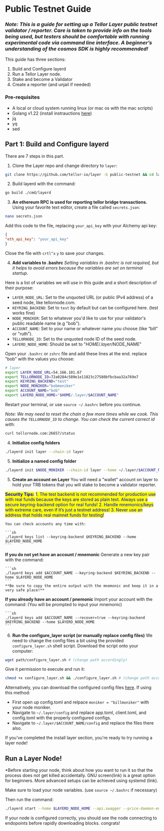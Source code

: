 # Public Testnet Guide

### *Note: This is a guide for setting up a Tellor Layer public testnet validator / reporter. Care is taken to provide info on the tools being used, but testers should be comfortable with running experimental code via command line interface. A beginner’s understanding of the cosmos SDK is highly recommended!*

This guide has three sections:
1. Build and Configure layerd
2. Run a Tellor Layer node.
3. Stake and become a Validator
4. Create a reporter (and unjail if needed)

### Pre-requisites

* A local or cloud system running linux (or mac os with the mac scripts)
* Golang v1.22 (install instrauctions [here](https://go.dev/doc/install))
* jq
* yq
* sed

## Part 1: Build and Configure layerd
There are 7 steps in this part.

1. Clone the Layer repo and change directory to `layer`:

```sh
git clone https://github.com/tellor-io/layer -b public-testnet && cd layer
```

2. Build layerd with the command:

```sh
go build ./cmd/layerd
```

3. **An ethereum RPC is used for reporting tellor bridge transactions.**
Using your favorite text editor, create a file called `secrets.json`:

```sh
nano secrets.json
```

Add this code to the file, replacing `your_api_key` with your Alchemy api key: 

```json
{
"eth_api_key": "your_api_key"
}
```

Close the file with `crtl^x` `y` to save your changes.

4. **Add variables to .bashrc**
*Setting variables in .bashrc is not required, but it helps to avoid errors because the variables are set on terminal startup.* 

Here is a list of variables we will use in this guide and a short description of their purpose:
   * `LAYER_NODE_URL`: Set to the unquoted URL (or public IPv4 address) of a seed node, like tellornode.com.
   * `KEYRING_BACKEND`: Set to `test` by default but can be configured here. (test works fine)
   * `NODE_MONIKER`: Set to whatever you'd like to use for your validator's public readable name (e.g "bob").
   * `ACCOUNT_NAME`: Set to your name or whatever name you choose (like “bill” or "ruth").
   * `TELLORNODE_ID`: Set to the unquoted node ID of the seed node.
   * `LAYERD_NODE_HOME`: Should be set to "$HOME/.layer/$NODE_NAME"

Open your `.bashrc` or `zshrc` file and add these lines at the end. replace "bob" with the values you choose:

```sh
# layer
export LAYER_NODE_URL=54.166.101.67
export TELLORNODE_ID=72a0284c589e1e11823c27580bfbcbaa32a769e7
export KEYRING_BACKEND="test"
export NODE_MONIKER="bobmoniker"
export ACCOUNT_NAME="bob"
export LAYERD_NODE_HOME="$HOME/.layer/$ACCOUNT_NAME"
```

Restart your terminal, or use `source ~/.bashrc` before you continue.

*Note: We may need to reset the chain a few more times while we cook. This causes the `TELLORNODE_ID` to change. You can check the current correct id with:*

```sh
curl tellornode.com:26657/status
```

4. **Initialize config folders**

```sh
./layerd init layer --chain-id layer
```

5. **Initialize a named config folder**

```sh
./layerd init $NODE_MONIKER --chain-id layer --home ~/.layer/$ACCOUNT_NAME
```


5. **Create an account on Layer**
You will need a "wallet" account on layer to hold your TRB tokens that you will stake to become a validator reporter.

<mark style="color:blue;">**Security Tips:**</mark> <mark style="color:blue;"></mark><mark style="color:blue;">1. The test backend is not recommended for production use with real funds because the keys are stored as plain text. Always use a secure keyring-backend option for real funds! 2. Handle mnemonics/keys with extreme care, even if it’s just a testnet address! 3. Never use an address that holds real mainnet funds for testing!</mark>

    You can check accounts any time with:

    ```sh
    ./layerd keys list --keyring-backend $KEYRING_BACKEND --home $LAYERD_NODE_HOME
    ```

**If you do not yet have an account / mnemonic**
    Generate a new key pair with the command:

    ```sh
    ./layerd keys add $ACCOUNT_NAME --keyring-backend $KEYRING_BACKEND --home $LAYERD_NODE_HOME
    ```
    **Be sure to copy the entire output with the mnemonic and keep it in a very safe place!**

**If you already have an account / pnemonic**
    Import your account with the command:
    (You will be prompted to input your mnemonic)

    ```sh
    ./layerd keys add $ACCOUNT_NAME --recover=true --keyring-backend $KEYRING_BACKEND --home $LAYERD_NODE_HOME
    ``` 

6. **Run the configure_layer script (or manually replace config files)**
We need to change the config files a bit using the provided `configure_layer.sh` shell script. 
Download the script onto your computer:

```sh
wget path/configure_layer.sh # (change path accordingly)
```

Give it permission to execute and run it:

```sh
chmod +x configure_layer.sh && ./configure_layer.sh # (change path accordingly)
```

Alternatively, you can download the configured config files [here](link). If using this method: 
- First open up config.toml and relpace `moniker = "billmoniker"` with your node moniker.
- Navigate to `~/.layer/config` and replace app.toml, client.toml, and config.toml with the properly configured configs.
- Navigate to `~/.layer/$ACCOUNT_NAME/config` and replace the files there also.

If you've completed the install layer section, you're ready to try running a layer node!

## Run a Layer Node!

*Before starting your node, think about how you want to run it so that the process does not get killed accidentally. GNU screen(link) is a great option for beginners. More advanced setups can be achieved using systemd (link).

Make sure to load your node variables. (use `source ~/.bashrc` if necessary)

Then run the command:

```sh
./layerd start --home $LAYERD_NODE_HOME --api.swagger --price-daemon-enabled=false
```

If your node is configured correctly, you should see the node connecting to endopoints before rapidly downloading blocks. congrats!
